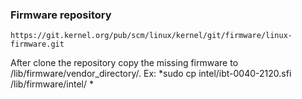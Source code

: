 ### Firmware repository
```
https://git.kernel.org/pub/scm/linux/kernel/git/firmware/linux-firmware.git
```
After clone the repository copy the missing firmware to /lib/firmware/vendor_directory/. Ex: *sudo cp intel/ibt-0040-2120.sfi /lib/firmware/intel/ *
